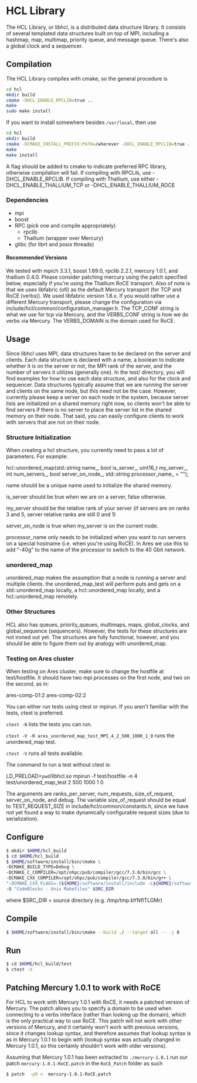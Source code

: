 # HCL Library

The HCL Library, or libhcl, is a distributed data structure
library. It consists of several templated data structures built on top
of MPI, including a hashmap, map, multimap, priority queue, and
message queue. There's also a global clock and a sequencer.

## Compilation

The HCL Library compiles with cmake, so the general procedure is

```bash
cd hcl
mkdir build
cmake -DHCL_ENABLE_RPCLIB=true ..
make
sudo make install
```
If you want to install somewhere besides `/usr/local`, then use

```bash
cd hcl
mkdir build
cmake -DCMAKE_INSTALL_PREFIX:PATH=/wherever -DHCL_ENABLE_RPCLIB=true ..
make
make install
```

A flag should be added to cmake to indicate preferred RPC library,
otherwise compilation will fail. If compiling with RPCLib, use
-DHCL_ENABLE_RPCLIB. If compiling with Thallium, use either
-DHCL_ENABLE_THALLIUM_TCP or -DHCL_ENABLE_THALLIUM_ROCE

### Dependencies
- mpi
- boost
- RPC (pick one and compile appropriately)
  - rpclib
  - Thallium (wrapper over Mercury)
- glibc (for librt and posix threads)

#### Recommended Versions
We tested with mpich 3.3.1, boost 1.69.0, rpclib 2.2.1, mercury 1.0.1,
and thallium 0.4.0. Please consider patching mercury using the patch
specified below, especially if you're using the Thallium RoCE
transport. Also of note is that we uses libfabric (ofi) as the default
Mercury transport (for TCP and RoCE (verbs)). We used libfabric
version 1.8.x. If you would rather use a different Mercury transport,
please change the configuration via
include/hcl/common/configuration_manager.h. The TCP_CONF string is
what we use for tcp via Mercury, and the VERBS_CONF string is how we
do verbs via Mercury. The VERBS_DOMAIN is the domain used for RoCE.

## Usage

Since libhcl uses MPI, data structures have to be declared on the
server and clients. Each data structure is declared with a name, a
boolean to indicate whether it is on the server or not, the MPI rank
of the server, and the number of servers it utilizes (generally
one). In the test/ directory, you will find examples for how to use
each data structure, and also for the clock and sequencer. Data
structures typically assume that we are running the server and clients
on the same node, but this need not be the case. However, currently
please keep a server on each node in the system, because server lists
are initialized on a shared memory right now, so clients won't be able
to find servers if there is no server to place the server list in
the shared memory on their node. That said, you can easily configure
clients to work with servers that are not on their node.

### Structure Initialization

When creating a hcl structure, you currently need to pass a lot of
parameters. For example:

hcl::unordered_map(std::string name_, bool is_server_,
                      uint16_t my_server_, int num_servers_,
                      bool server_on_node_,
                      std::string processor_name_ = "");

name should be a unique name used to initialize the shared memory.

is_server should be true when we are on a server, false otherwise.

my_server should be the relative rank of your server (if servers are
on ranks 3 and 5, server relative ranks are still 0 and 1)

server_on_node is true when my_server is on the current node.

processor_name only needs to be initialized when you want to run
servers on a special hostname (i.e. when you're using RoCE). In Ares
we use this to add "-40g" to the name of the processor to switch to
the 40 Gbit network.

### unordered_map

unordered_map makes the assumption that a node is running a server and
multiple clients. the unordered_map_test will perform puts and gets on a
std::unordered_map locally, a hcl::unordered_map locally, and a
hcl::unordered_map remotely.

### Other Structures

HCL also has queues, priority_queues, multimaps, maps,
global_clocks, and global_sequence (sequencers). However, the tests
for these structures are not ironed out yet. The structures are fully
functional, however, and you should be able to figure them out by
analogy with unordered_map.

### Testing on Ares cluster

When testing on Ares cluster, make sure to change the hostfile at
test/hostfile. It should have two mpi processes on the first node, and
two on the second, as in:

ares-comp-01:2
ares-comp-02:2

You can either run tests using ctest or mpirun. If you aren't familiar
with the tests, ctest is preferred.

`ctest -N` lists the tests you can run.

`ctest -V -R ares_unordered_map_test_MPI_4_2_500_1000_1_0` runs the
unordered_map test.

`ctest -V` runs all tests available.

The command to run a test without ctest is:

LD_PRELOAD=`pwd`/libhcl.so mpirun -f test/hostfile -n 4
test/unordered_map_test 2 500 1000 1 0

The arguments are ranks_per_server, num_requests, size_of_request,
server_on_node, and debug. The variable size_of_request should be
equal to TEST_REQUEST_SIZE in include/hcl/common/constants.h, since
we have not yet found a way to make dynamically configurable request
sizes (due to serialization).

## Configure

```bash
$ mkdir $HOME/hcl_build
$ cd $HOME/hcl_build
$ $HOME/software/install/bin/cmake \
-DCMAKE_BUILD_TYPE=Debug \
-DCMAKE_C_COMPILER=/opt/ohpc/pub/compiler/gcc/7.3.0/bin/gcc \
-DCMAKE_CXX_COMPILER=/opt/ohpc/pub/compiler/gcc/7.3.0/bin/g++ \
"-DCMAKE_CXX_FLAGS=-I${HOME}/software/install/include -L${HOME}/software/install/lib"\
-G "CodeBlocks - Unix Makefiles" $SRC_DIR
```

where $SRC_DIR = source directory (e.g. /tmp/tmp.bYNfITLGMr)

## Compile

```bash
$ $HOME/software/install/bin/cmake --build ./ --target all -- -j 8
```

## Run

```bash
$ cd $HOME/hcl_build/test
$ ctest -V
```
## Patching Mercury 1.0.1 to work with RoCE

For HCL to work with Mercury 1.0.1 with RoCE, it needs a patched
version of Mercury. The patch allows you to specify a domain to be
used when connecting to a verbs interface (rather than looking up the
domain), which is the only practical way to use RoCE. This patch will
not work with other versions of Mercury, and it certainly won't work
with previous versions, since it changes lookup syntax, and therefore
assumes that lookup syntax is as in Mercury 1.0.1 to begin with
(lookup syntax was actually changed in Mercury 1.0.1, so this
certainly shouldn't work with older versions).

Assuming that Mercury 1.0.1 has been extracted to `./mercury-1.0.1`
run our patch `mercury-1.0.1-RoCE.patch` in the `RoCE_Patch` folder as
such

```bash
$ patch  -p0 <  mercury-1.0.1-RoCE.patch
```
